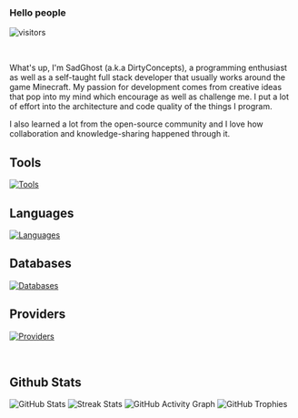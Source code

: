 ### Hello people

![visitors](https://visitor-badge.glitch.me/badge?page_id=SadGhostYT.SadGhostYT&left_color=blue&right_color=gray)

<br />

What's up, I'm SadGhost (a.k.a DirtyConcepts), a programming enthusiast as well as a self-taught full stack developer that usually works around the game Minecraft. My passion for development comes from creative ideas that pop into my mind which encourage as well as challenge me. I put a lot of effort into the architecture and code quality of the things I program.

I also learned a lot from the open-source community and I love how collaboration and knowledge-sharing happened through it.

## Tools
[![Tools](https://skillicons.dev/icons?i=idea,visualstudio)](https://skillicons.dev)

## Languages
[![Languages](https://skillicons.dev/icons?i=java,kotlin,python,c,cpp,cs,ruby,rust,html,css,javascript,php,typescript)](https://skillicons.dev)

## Databases
[![Databases](https://skillicons.dev/icons?i=mysql,mongodb,redis,sqlite)](https://skillicons.dev)

## Providers
[![Providers](https://skillicons.dev/icons?i=aws,gcp,azure)](https://skillicons.dev)

</br>

## Github Stats
![GitHub Stats](https://github-readme-stats.vercel.app/api?username=sadghostyt&show_icons=true&theme=dark&count_private=true&include_all_commits=true&hide_border=true)
![Streak Stats](https://github-readme-streak-stats.herokuapp.com/?user=sadghostyt&theme=dark&hide_border=true)
![GitHub Activity Graph](https://activity-graph.herokuapp.com/graph?username=sadghostyt&theme=github&hide_border=true)
![GitHub Trophies](https://github-profile-trophy.vercel.app/?username=sadghostyt&theme=darkhub&no-bg=true&no-frame=true&margin-w=30)
